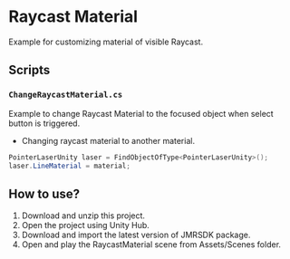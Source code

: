 # Raycast Material
Example for customizing material of visible Raycast.

## Scripts 

### `ChangeRaycastMaterial.cs`
Example to change Raycast Material to the focused object when select button is triggered.</br>
- Changing raycast material to another material.
```cs
PointerLaserUnity laser = FindObjectOfType<PointerLaserUnity>();
laser.LineMaterial = material;
```

## How to use?
1. Download and unzip this project.
2. Open the project using Unity Hub.
3. Download and import the latest version of JMRSDK package.
4. Open and play the RaycastMaterial scene from Assets/Scenes folder.
